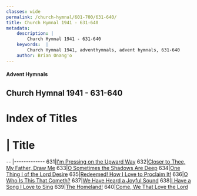 ```yaml
---
classes: wide
permalink: /church-hymnal/601-700/631-640/
title: Church Hymnal 1941 - 631-640
metadata:
    description: |
        Church Hymnal 1941 - 631-640
    keywords:  |
        Church Hymnal 1941, adventhymnals, advent hymnals, 631-640
    author: Brian Onang'o
---
```


#### Advent Hymnals
## Church Hymnal 1941 - 631-640

# Index of Titles
# | Title                        
-- |-------------
631|[I'm Pressing on the Upward Way](/church-hymnal/601-700/631-640/I'm-Pressing-on-the-Upward-Way)
632|[Closer to Thee, My Father, Draw Me](/church-hymnal/601-700/631-640/Closer-to-Thee,-My-Father,-Draw-Me)
633|[O Sometimes the Shadows Are Deep](/church-hymnal/601-700/631-640/O-Sometimes-the-Shadows-Are-Deep)
634|[One Thing I of the Lord Desire](/church-hymnal/601-700/631-640/One-Thing-I-of-the-Lord-Desire)
635|[Redeemed! How I Love to Proclaim It!](/church-hymnal/601-700/631-640/Redeemed!-How-I-Love-to-Proclaim-It!)
636|[O Who Is This That Cometh?](/church-hymnal/601-700/631-640/O-Who-Is-This-That-Cometh)
637|[We Have Heard a Joyful Sound](/church-hymnal/601-700/631-640/We-Have-Heard-a-Joyful-Sound)
638|[I Have a Song I Love to Sing](/church-hymnal/601-700/631-640/I-Have-a-Song-I-Love-to-Sing)
639|[The Homeland!](/church-hymnal/601-700/631-640/The-Homeland!)
640|[Come, We That Love the Lord](/church-hymnal/601-700/631-640/Come,-We-That-Love-the-Lord)
